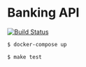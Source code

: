 # Banking API

[![Build Status](https://travis-ci.com/thiamsantos/banking-api.svg?branch=master)](https://travis-ci.com/thiamsantos/banking-api)

```sh
$ docker-compose up
```

```sh
$ make test
```
